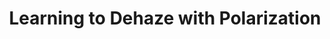 ---
layout: default
title: 'Learning to Dehaze with Polarization'
authors: Chu Zhou, Minggui Teng, Yufei Han, Chao Xu, and Boxin Shi
publication: In <i>Advances in Neural Information Processing Systems</i>, 2021.
year: 2022.12
select: '0'
pdf: https://papers.nips.cc/paper/2021/file/5fd0b37cd7dbbb00f97ba6ce92bf5add-Paper.pdf
code: https://github.com/ChipsAhoyM/Learning-to-dehaze-with-polarization
official_link: ''
---